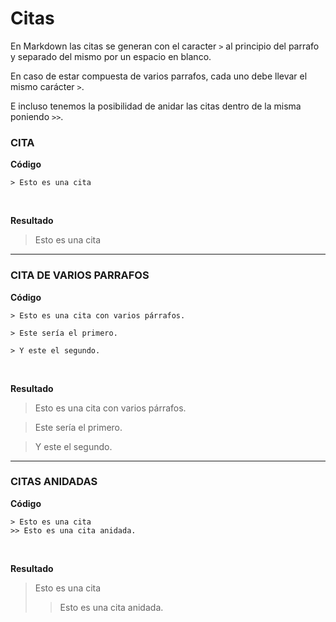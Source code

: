 # Citas
En Markdown las citas se generan con el caracter `>` al principio del parrafo y separado del mismo por un espacio en blanco.  

En caso de estar compuesta de varios parrafos, cada uno debe llevar el mismo carácter `>`.  

E incluso tenemos la posibilidad de anidar las citas dentro de la misma poniendo `>>`.

### **CITA**

**Código**  
```
> Esto es una cita
```

<br>

**Resultado**
> Esto es una cita

---

### **CITA DE VARIOS PARRAFOS**
**Código**  
```
> Esto es una cita con varios párrafos.

> Este sería el primero.

> Y este el segundo.
```

<br>

**Resultado**
> Esto es una cita con varios párrafos.

> Este sería el primero.

> Y este el segundo.

---

### **CITAS ANIDADAS**
**Código**  
```
> Esto es una cita
>> Esto es una cita anidada.
```

<br>

**Resultado**
> Esto es una cita
>> Esto es una cita anidada.